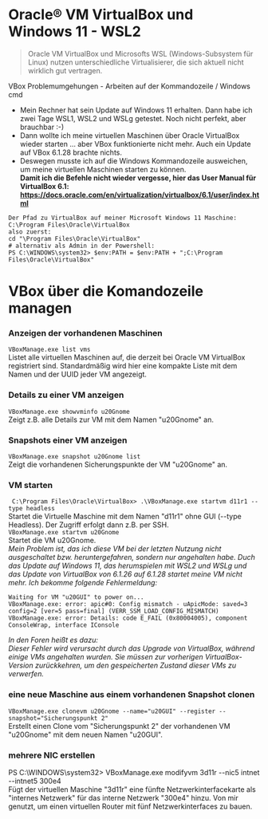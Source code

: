 # Oracle® VM VirtualBox und Windows 11 - WSL2
>Oracle VM VirtualBox und Microsofts WSL (Windows-Subsystem für Linux) nutzen unterschiedliche Virtualisierer, die sich aktuell nicht wirklich gut vertragen.  

VBox Problemumgehungen - Arbeiten auf der Kommandozeile / Windows cmd  
* Mein Rechner hat sein Update auf Windows 11 erhalten. Dann habe ich zwei Tage WSL1, WSL2 und WSLg getestet. Noch nicht perfekt, aber brauchbar :-)  
* Dann wollte ich meine virtuellen Maschinen über Oracle VirtualBox wieder starten ... aber VBox funktionierte nicht mehr. Auch ein Update auf VBox 6.1.28 brachte nichts.  
* Deswegen musste ich auf die Windows Kommandozeile ausweichen, um meine virtuellen Maschinen starten zu können.  
**Damit ich die Befehle nicht wieder vergesse, hier das User Manual für VirtualBox 6.1: https://docs.oracle.com/en/virtualization/virtualbox/6.1/user/index.html**

```
Der Pfad zu VirtualBox auf meiner Microsoft Windows 11 Maschine:  
C:\Program Files\Oracle\VirtualBox
also zuerst:  
cd "\Program Files\Oracle\VirtualBox"
# alternativ als Admin in der Powershell:
PS C:\WINDOWS\system32> $env:PATH = $env:PATH + ";C:\Program Files\Oracle\VirtualBox" 
```
# VBox über die Komandozeile managen
### Anzeigen der vorhandenen Maschinen
`VBoxManage.exe list vms`  
Listet alle virtuellen Maschinen auf, die derzeit bei Oracle VM VirtualBox registriert sind. Standardmäßig wird hier eine kompakte Liste mit dem Namen und der UUID jeder VM angezeigt.

### Details zu einer VM anzeigen
`VBoxManage.exe showvminfo u20Gnome`  
Zeigt z.B. alle Details zur VM mit dem Namen "u20Gnome" an.  

### Snapshots einer VM anzeigen
`VBoxManage.exe snapshot u20Gnome list`  
Zeigt die vorhandenen Sicherungspunkte der VM "u20Gnome" an.

### VM starten
` C:\Program Files\Oracle\VirtualBox> .\VBoxManage.exe startvm d11r1 --type headless`  
Startet die Virtuelle Maschine mit dem Namen "d11r1" ohne GUI (--type Headless). Der Zugriff erfolgt dann z.B. per SSH.  
`VBoxManage.exe startvm u20Gnome`  
Startet die VM u20Gnome.  
*Mein Problem ist, das ich diese VM bei der letzten Nutzung nicht ausgeschaltet bzw. heruntergefahren, sondern nur angehalten habe. Duch das Update auf Windows 11, das herumspielen mit WSL2 und WSLg und das Update von VirtualBox von 6.1.26 auf 6.1.28 startet meine VM nicht mehr. Ich bekomme folgende Fehlermeldung:*  
``` 
Waiting for VM "u20GUI" to power on...  
VBoxManage.exe: error: apic#0: Config mismatch - uApicMode: saved=3 config=2 [ver=5 pass=final] (VERR_SSM_LOAD_CONFIG_MISMATCH)  
VBoxManage.exe: error: Details: code E_FAIL (0x80004005), component ConsoleWrap, interface IConsole  
```
*In den Foren heißt es dazu:  
Dieser Fehler wird verursacht durch das Upgrade von VirtualBox, während einige VMs angehalten wurden. Sie müssen zur vorherigen VirtualBox-Version zurückkehren, um den gespeicherten Zustand dieser VMs zu verwerfen.*  

### eine neue Maschine aus einem vorhandenen Snapshot clonen
`VBoxManage.exe clonevm u20Gnome --name="u20GUI" --register --snapshot="Sicherungspunkt 2"`  
Erstellt einen Clone vom "Sicherungspunkt 2" der vorhandenen VM "u20Gnome" mit dem neuen Namen "u20GUI".  

### mehrere NIC erstellen
PS C:\WINDOWS\system32> VBoxManage.exe modifyvm 3d11r --nic5 intnet --intnet5 300e4  
Fügt der virtuellen Maschine "3d11r" eine fünfte Netzwerkinterfacekarte als "internes Netzwerk" für das interne Netzwerk "300e4" hinzu.
Von mir genutzt, um einen virtuellen Router mit fünf Netzwerkinterfaces zu bauen.   
